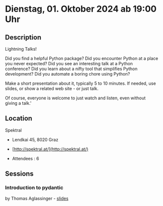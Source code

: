 # Dienstag, 01. Oktober 2024 ab 19:00 Uhr

## Description

Lightning Talks!

Did you find a helpful Python package? Did you encounter Python at a place you never expected? Did you see an interesting talk at a Python conference? Did you learn about a nifty tool that simplifies Python development? Did you automate a boring chore using Python?

Make a short presentation about it, typically 5 to 10 minutes. If needed, use slides, or show a related web site - or just talk.

Of course, everyone is welcome to just watch and listen, even without giving a talk.'

## Location

Spektral

- Lendkai 45, 8020 Graz
- [http://spektral.at/](http://spektral.at/)

- Attendees : 6

## Sessions 

### Introduction to pydantic 

by Thomas Aglassinger
    - [slides](https://github.com/roskakori/talks/tree/master/pygraz/pydantic_introduction) 

